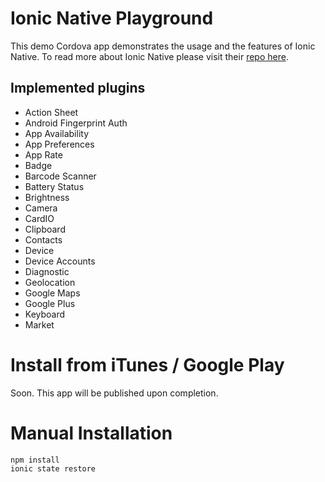 # Ionic Native Playground
This demo Cordova app demonstrates the usage and the features of Ionic Native. To read more about Ionic Native please visit their [repo here](https://github.com/driftyco/ionic-native). 

## Implemented plugins
- Action Sheet
- Android Fingerprint Auth
- App Availability
- App Preferences
- App Rate
- Badge
- Barcode Scanner
- Battery Status
- Brightness
- Camera
- CardIO
- Clipboard
- Contacts
- Device
- Device Accounts
- Diagnostic
- Geolocation
- Google Maps
- Google Plus
- Keyboard
- Market

# Install from iTunes / Google Play
Soon.
This app will be published upon completion.

# Manual Installation
```shell
npm install
ionic state restore
```
